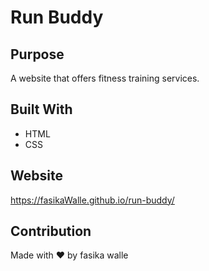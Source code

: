 # Run Buddy

## Purpose

A website that offers fitness training services.

## Built With

- HTML
- CSS

## Website

https://fasikaWalle.github.io/run-buddy/

## Contribution

Made with ❤️ by fasika walle
